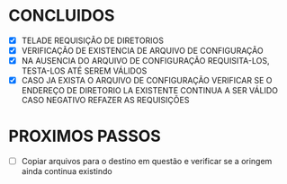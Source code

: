 # CONCLUIDOS 
- [X] TELADE REQUISIÇÃO DE DIRETORIOS 
- [X] VERIFICAÇÃO DE EXISTENCIA DE ARQUIVO DE CONFIGURAÇÃO
- [X] NA AUSENCIA DO ARQUIVO DE CONFIGURAÇÃO REQUISITA-LOS, TESTA-LOS ATÉ SEREM VÁLIDOS 
- [X] CASO JA EXISTA O ARQUIVO DE CONFIGURAÇÃO VERIFICAR SE O ENDEREÇO DE DIRETORIO LA EXISTENTE CONTINUA A SER VÁLIDO CASO NEGATIVO REFAZER AS REQUISIÇÕES
# PROXIMOS PASSOS 
 
- [ ] Copiar arquivos para o destino em questão e verificar se a oringem ainda continua existindo  